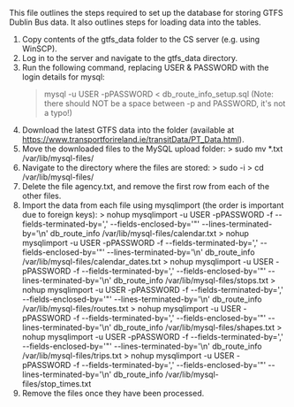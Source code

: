 This file outlines the steps required to set up the database for storing GTFS Dublin Bus data. 
It also outlines steps for loading data into the tables.

1. Copy contents of the gtfs_data folder to the CS server (e.g. using WinSCP).
2. Log in to the server and navigate to the gtfs_data directory.
3. Run the following command, replacing USER & PASSWORD with the login details for mysql:
    > mysql -u USER -pPASSWORD < db_route_info_setup.sql
(Note: there should NOT be a space between -p and PASSWORD, it's not a typo!)
4. Download the latest GTFS data into the folder (available at https://www.transportforireland.ie/transitData/PT_Data.html).
5. Move the downloaded files to the MySQL upload folder:
        > sudo mv *.txt /var/lib/mysql-files/
6. Navigate to the directory where the files are stored:
        > sudo -i
        > cd /var/lib/mysql-files/
7. Delete the file agency.txt, and remove the first row from each of the other files.
8. Import the data from each file using mysqlimport (the order is important due to foreign keys):
        > nohup mysqlimport -u USER -pPASSWORD -f --fields-terminated-by=',' --fields-enclosed-by='"' --lines-terminated-by='\n' db_route_info /var/lib/mysql-files/calendar.txt
        > nohup mysqlimport -u USER -pPASSWORD -f --fields-terminated-by=',' --fields-enclosed-by='"' --lines-terminated-by='\n' db_route_info /var/lib/mysql-files/calendar_dates.txt
        > nohup mysqlimport -u USER -pPASSWORD -f --fields-terminated-by=',' --fields-enclosed-by='"' --lines-terminated-by='\n' db_route_info /var/lib/mysql-files/stops.txt
        > nohup mysqlimport -u USER -pPASSWORD -f --fields-terminated-by=',' --fields-enclosed-by='"' --lines-terminated-by='\n' db_route_info /var/lib/mysql-files/routes.txt
        > nohup mysqlimport -u USER -pPASSWORD -f --fields-terminated-by=',' --fields-enclosed-by='"' --lines-terminated-by='\n' db_route_info /var/lib/mysql-files/shapes.txt
        > nohup mysqlimport -u USER -pPASSWORD -f --fields-terminated-by=',' --fields-enclosed-by='"' --lines-terminated-by='\n' db_route_info /var/lib/mysql-files/trips.txt
        > nohup mysqlimport -u USER -pPASSWORD -f --fields-terminated-by=',' --fields-enclosed-by='"' --lines-terminated-by='\n' db_route_info /var/lib/mysql-files/stop_times.txt
9. Remove the files once they have been processed.